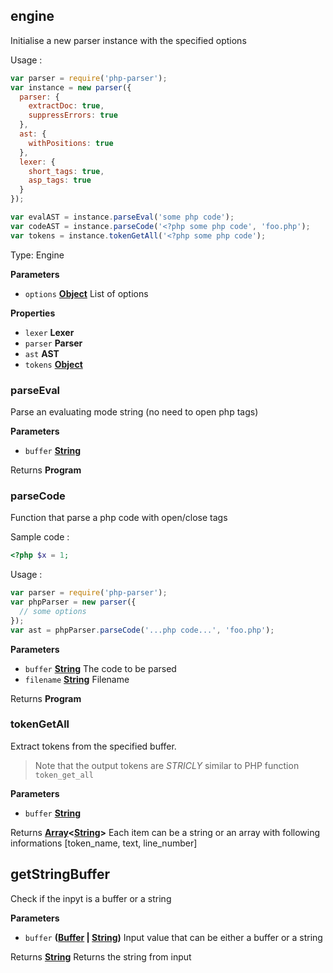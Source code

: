 <!-- Generated by documentation.js. Update this documentation by updating the source code. -->

## engine

Initialise a new parser instance with the specified options

Usage :

```js
var parser = require('php-parser');
var instance = new parser({
  parser: {
    extractDoc: true,
    suppressErrors: true
  },
  ast: {
    withPositions: true
  },
  lexer: {
    short_tags: true,
    asp_tags: true
  }
});

var evalAST = instance.parseEval('some php code');
var codeAST = instance.parseCode('<?php some php code', 'foo.php');
var tokens = instance.tokenGetAll('<?php some php code');
```

Type: Engine

**Parameters**

-   `options` **[Object](https://developer.mozilla.org/en-US/docs/Web/JavaScript/Reference/Global_Objects/Object)** List of options

**Properties**

-   `lexer` **Lexer** 
-   `parser` **Parser** 
-   `ast` **AST** 
-   `tokens` **[Object](https://developer.mozilla.org/en-US/docs/Web/JavaScript/Reference/Global_Objects/Object)** 

### parseEval

Parse an evaluating mode string (no need to open php tags)

**Parameters**

-   `buffer` **[String](https://developer.mozilla.org/en-US/docs/Web/JavaScript/Reference/Global_Objects/String)** 

Returns **Program** 

### parseCode

Function that parse a php code with open/close tags

Sample code :

```php
<?php $x = 1;
```

Usage :

```js
var parser = require('php-parser');
var phpParser = new parser({
  // some options
});
var ast = phpParser.parseCode('...php code...', 'foo.php');
```

**Parameters**

-   `buffer` **[String](https://developer.mozilla.org/en-US/docs/Web/JavaScript/Reference/Global_Objects/String)** The code to be parsed
-   `filename` **[String](https://developer.mozilla.org/en-US/docs/Web/JavaScript/Reference/Global_Objects/String)** Filename

Returns **Program** 

### tokenGetAll

Extract tokens from the specified buffer.

> Note that the output tokens are _STRICLY_ similar to PHP function `token_get_all`

**Parameters**

-   `buffer` **[String](https://developer.mozilla.org/en-US/docs/Web/JavaScript/Reference/Global_Objects/String)** 

Returns **[Array](https://developer.mozilla.org/en-US/docs/Web/JavaScript/Reference/Global_Objects/Array)&lt;[String](https://developer.mozilla.org/en-US/docs/Web/JavaScript/Reference/Global_Objects/String)>** Each item can be a string or an array with following informations [token_name, text, line_number]

## getStringBuffer

Check if the inpyt is a buffer or a string

**Parameters**

-   `buffer` **([Buffer](https://nodejs.org/api/buffer.html) \| [String](https://developer.mozilla.org/en-US/docs/Web/JavaScript/Reference/Global_Objects/String))** Input value that can be either a buffer or a string

Returns **[String](https://developer.mozilla.org/en-US/docs/Web/JavaScript/Reference/Global_Objects/String)** Returns the string from input
